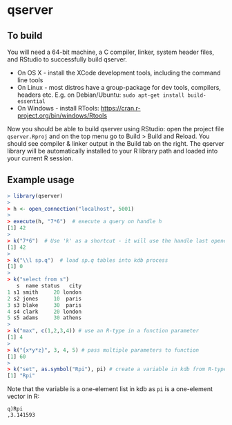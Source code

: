 # qserver

## To build

You will need a 64-bit machine, a C compiler, linker, system header files, and RStudio to successfully build qserver.

* On OS X - install the XCode development tools, including the command line tools
* On Linux - most distros have a group-package for dev tools, compilers, headers etc. 
E.g. on Debian/Ubuntu: `sudo apt-get install build-essential`
* On Windows - install RTools: https://cran.r-project.org/bin/windows/Rtools

Now you should be able to build qserver using RStudio: open the project file `qserver.Rproj` and on the top menu go to Build > Build and Reload. You should see compiler & linker output in the Build tab on the right. The qserver library will be automatically installed to your R library path and loaded into your current R session.

## Example usage

```R
> library(qserver)
>
> h <- open_connection("localhost", 5001)
> 
> execute(h, "7*6")  # execute a query on handle h
[1] 42
> 
> k("7*6")  # Use 'k' as a shortcut - it will use the handle last opened with open_connection
[1] 42
> 
> k("\\l sp.q")  # load sp.q tables into kdb process
[1] 0
> 
> k("select from s")
   s  name status   city
1 s1 smith     20 london
2 s2 jones     10  paris
3 s3 blake     30  paris
4 s4 clark     20 london
5 s5 adams     30 athens
> 
> k("max", c(1,2,3,4)) # use an R-type in a function parameter
[1] 4
> 
> k("{x*y*z}", 3, 4, 5) # pass multiple parameters to function
[1] 60
>
> k("set", as.symbol("Rpi"), pi) # create a variable in kdb from R-type
[1] "Rpi"
```

Note that the variable is a one-element list in kdb as `pi` is a one-element vector in R:
```
q)Rpi
,3.141593
```
